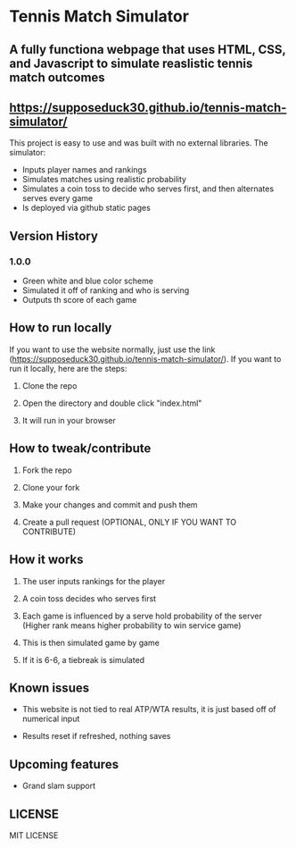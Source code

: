# Tennis Match Simulator 
## A fully functiona webpage that uses HTML, CSS, and Javascript to simulate reaslistic tennis match outcomes
## https://supposeduck30.github.io/tennis-match-simulator/
This project is easy to use and was built with no external libraries. The simulator:
- Inputs player names and rankings
- Simulates matches using realistic probability
- Simulates a coin toss to decide who serves first, and then alternates serves every game
- Is deployed via github static pages

## Version History 
### 1.0.0
- Green white and blue color scheme
- Simulated it off of ranking and who is serving
- Outputs th score of each game

## How to run locally
If you want to use the website normally, just use the link (https://supposeduck30.github.io/tennis-match-simulator/). If you want to run it locally, here are the steps:

1. Clone the repo

2. Open the directory and double click "index.html"

3. It will run in your browser

## How to tweak/contribute

1. Fork the repo

2. Clone your fork

3. Make your changes and commit and push them

4. Create a pull request (OPTIONAL, ONLY IF YOU WANT TO CONTRIBUTE)

## How it works 

1. The user inputs rankings for the player

2. A coin toss decides who serves first

3. Each game is influenced by a serve hold probability of the server (Higher rank means higher probability to win service game)

4. This is then simulated game by game

5. If it is 6-6, a tiebreak is simulated

## Known issues 
- This website is not tied to real ATP/WTA results, it is just based off of numerical input

- Results reset if refreshed, nothing saves

## Upcoming features 
- Grand slam support

## LICENSE
MIT LICENSE
